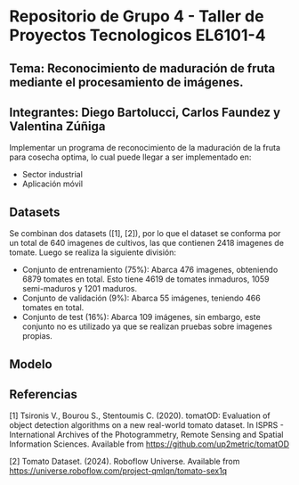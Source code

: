 # Repositorio de Grupo 4 - Taller de Proyectos Tecnologicos EL6101-4

## Tema: Reconocimiento de maduración de fruta mediante el procesamiento de imágenes.

## Integrantes: Diego Bartolucci, Carlos Faundez y Valentina Zúñiga

Implementar un programa de reconocimiento de la maduración de la fruta para cosecha optima, lo cual puede llegar a ser implementado en:

* Sector industrial
* Aplicación móvil 

## Datasets

Se combinan dos datasets ([1], [2]), por lo que el dataset se conforma por un total de 640 imagenes de cultivos, las que contienen 2418 imagenes de tomate. Luego se realiza la siguiente división:

* Conjunto de entrenamiento (75%): Abarca 476 imagenes, obteniendo 6879 tomates en total. Esto tiene 4619 de tomates inmaduros, 1059 semi-maduros y 1201 maduros.
* Conjunto de validación (9%): Abarca 55 imágenes, teniendo 466 tomates en total.
* Conjunto de test (16%): Abarca 109 imágenes, sin embargo, este conjunto no es utilizado ya que se realizan pruebas sobre imagenes propias. 

## Modelo

## Referencias

[1] Tsironis V., Bourou S., Stentoumis C. (2020). tomatOD: Evaluation of object detection algorithms on a new real-world tomato dataset. In ISPRS - International Archives of the Photogrammetry, Remote Sensing and Spatial Information Sciences. Available from https://github.com/up2metric/tomatOD 

[2] Tomato Dataset. (2024). Roboflow Universe. Available from https://universe.roboflow.com/project-qmlqn/tomato-sex1q
